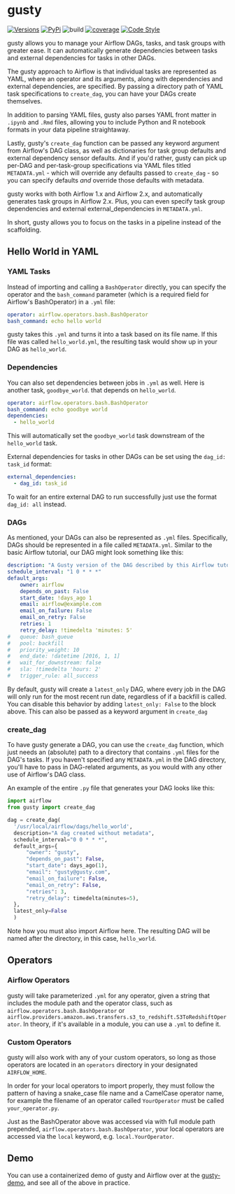 # gusty

[![Versions](https://img.shields.io/badge/python-3.6+-blue)](https://pypi.org/project/gusty/)
[![PyPi](https://img.shields.io/pypi/v/gusty.svg)](https://pypi.org/project/gusty/)
![build](https://github.com/chriscardillo/gusty/workflows/build/badge.svg)
[![coverage](https://codecov.io/github/chriscardillo/gusty/coverage.svg?branch=master)](https://codecov.io/github/chriscardillo/gusty?branch=master)
[![Code Style](https://img.shields.io/badge/code%20style-black-000000.svg)](https://github.com/psf/black)

gusty allows you to manage your Airflow DAGs, tasks, and task groups with greater ease. It can automatically generate dependencies between tasks and external dependencies for tasks in other DAGs.

The gusty approach to Airflow is that individual tasks are represented as YAML, where an operator and its arguments, along with dependencies and external dependencies, are specified. By passing a directory path of YAML task specifications to `create_dag`, you can have your DAGs create themselves.

In addition to parsing YAML files, gusty also parses YAML front matter in `.ipynb` and `.Rmd` files, allowing you to include Python and R notebook formats in your data pipeline straightaway.

Lastly, gusty's `create_dag` function can be passed any keyword argument from Airflow's DAG class, as well as dictionaries for task group defaults and external dependency sensor defaults. And if you'd rather, gusty can pick up per-DAG and per-task-group specifications via YAML files titled `METADATA.yml` - which will override any defaults passed to `create_dag` - so you can specify defaults *and* override those defaults with metadata.

gusty works with both Airflow 1.x and Airflow 2.x, and automatically generates task groups in Airflow 2.x. Plus, you can even specify task group dependencies and external external_dependencies in `METADATA.yml`.

In short, gusty allows you to focus on the tasks in a pipeline instead of the scaffolding.

## Hello World in YAML

### YAML Tasks

Instead of importing and calling a `BashOperator` directly, you can specify the operator and the `bash_command` parameter (which is a required field for Airflow's BashOperator) in a `.yml` file:

```yml
operator: airflow.operators.bash.BashOperator
bash_command: echo hello world
```

gusty takes this `.yml` and turns it into a task based on its file name. If this file was called `hello_world.yml`, the resulting task would show up in your DAG as `hello_world`.

### Dependencies

You can also set dependencies between jobs in `.yml` as well. Here is another task, `goodbye_world`. that depends on `hello_world`.

```yml
operator: airflow.operators.bash.BashOperator
bash_command: echo goodbye world
dependencies:
  - hello_world
```

This will automatically set the `goodbye_world` task downstream of the `hello_world` task.

External dependencies for tasks in other DAGs can be set using the `dag_id: task_id` format:

```yml
external_dependencies:
  - dag_id: task_id
```

To wait for an entire external DAG to run successfully just use the format `dag_id: all` instead.

### DAGs

As mentioned, your DAGs can also be represented as `.yml` files. Specifically, DAGs should be represented in a file called `METADATA.yml`. Similar to the basic Airflow tutorial, our DAG might look something like this:

```yml
description: "A Gusty version of the DAG described by this Airflow tutorial: https://airflow.apache.org/docs/stable/tutorial.html"
schedule_interval: "1 0 * * *"
default_args:
    owner: airflow
    depends_on_past: False
    start_date: !days_ago 1
    email: airflow@example.com
    email_on_failure: False
    email_on_retry: False
    retries: 1
    retry_delay: !timedelta 'minutes: 5'
#   queue: bash_queue
#   pool: backfill
#   priority_weight: 10
#   end_date: !datetime [2016, 1, 1]
#   wait_for_downstream: false
#   sla: !timedelta 'hours: 2'
#   trigger_rule: all_success
```

By default, gusty will create a `latest_only` DAG, where every job in the DAG will only run for the most recent run date, regardless of if a backfill is called. You can disable this behavior by adding `latest_only: False` to the block above. This can also be passed as a keyword argument in `create_dag`

### create_dag

To have gusty generate a DAG, you can use the `create_dag` function, which just needs an (absolute) path to a directory that contains  `.yml` files for the DAG's tasks. If you haven't specified any `METADATA.yml` in the DAG directory, you'll have to pass in DAG-related arguments, as you would with any other use of Airflow's DAG class.

An example of the entire `.py` file that generates your DAG looks like this:

```py
import airflow
from gusty import create_dag

dag = create_dag(
  '/usr/local/airflow/dags/hello_world',
  description="A dag created without metadata",
  schedule_interval="0 0 * * *",
  default_args={
      "owner": "gusty",
      "depends_on_past": False,
      "start_date": days_ago(1),
      "email": "gusty@gusty.com",
      "email_on_failure": False,
      "email_on_retry": False,
      "retries": 3,
      "retry_delay": timedelta(minutes=5),
  },
  latest_only=False
  )
```

Note how you must also import Airflow here. The resulting DAG will be named after the directory, in this case, `hello_world`.

## Operators

### Airflow Operators

gusty will take parameterized `.yml` for any operator, given a string that includes the module path and the operator class, such as `airflow.operators.bash.BashOperator` or `airflow.providers.amazon.aws.transfers.s3_to_redshift.S3ToRedshiftOperator`. In theory, if it's available in a module, you can use a `.yml` to define it.

### Custom Operators

gusty will also work with any of your custom operators, so long as those operators are located in an `operators` directory in your designated `AIRFLOW_HOME`.

In order for your local operators to import properly, they must follow the pattern of having a snake_case file name and a CamelCase operator name, for example the filename of an operator called `YourOperator` must be called `your_operator.py`.

Just as the BashOperator above was accessed via with full module path prepended, `airflow.operators.bash.BashOperator`, your local operators are accessed via the `local` keyword, e.g. `local.YourOperator`.

## Demo

You can use a containerized demo of gusty and Airflow over at the [gusty-demo](https://github.com/chriscardillo/gusty-demo), and see all of the above in practice.

